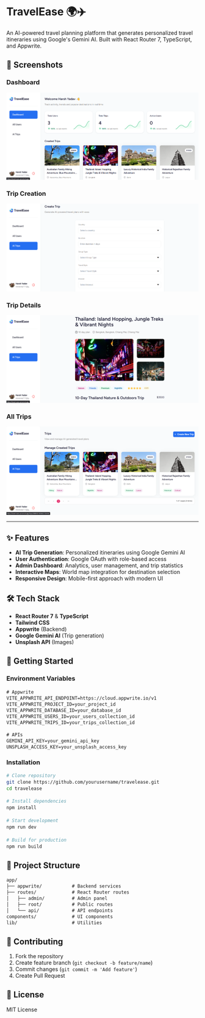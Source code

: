 # TravelEase 🌍✈️

An AI-powered travel planning platform that generates personalized travel itineraries using Google's Gemini AI. Built with React Router 7, TypeScript, and Appwrite.

## 📸 Screenshots

### Dashboard
![Dashboard Screenshot](./screenshots/dashboard.png)

### Trip Creation
![Trip Creation Screenshot](./screenshots/create-trip.png)

### Trip Details
![Trip Details Screenshot](./screenshots/trip-details.png)

### All Trips
![All Trips Screenshot](./screenshots/all-trips.png)

---

## ✨ Features

- **AI Trip Generation**: Personalized itineraries using Google Gemini AI
- **User Authentication**: Google OAuth with role-based access
- **Admin Dashboard**: Analytics, user management, and trip statistics
- **Interactive Maps**: World map integration for destination selection
- **Responsive Design**: Mobile-first approach with modern UI

## 🛠️ Tech Stack

- **React Router 7** & **TypeScript**
- **Tailwind CSS**
- **Appwrite** (Backend)
- **Google Gemini AI** (Trip generation)
- **Unsplash API** (Images)

## 🚀 Getting Started

### Environment Variables

```env
# Appwrite
VITE_APPWRITE_API_ENDPOINT=https://cloud.appwrite.io/v1
VITE_APPWRITE_PROJECT_ID=your_project_id
VITE_APPWRITE_DATABASE_ID=your_database_id
VITE_APPWRITE_USERS_ID=your_users_collection_id
VITE_APPWRITE_TRIPS_ID=your_trips_collection_id

# APIs
GEMINI_API_KEY=your_gemini_api_key
UNSPLASH_ACCESS_KEY=your_unsplash_access_key
```

### Installation

```bash
# Clone repository
git clone https://github.com/yourusername/travelease.git
cd travelease

# Install dependencies
npm install

# Start development
npm run dev

# Build for production
npm run build
```

## 📁 Project Structure

```
app/
├── appwrite/           # Backend services
├── routes/             # React Router routes
│   ├── admin/          # Admin panel
│   ├── root/           # Public routes
│   └── api/            # API endpoints
components/             # UI components
lib/                    # Utilities
```

## 🤝 Contributing

1. Fork the repository
2. Create feature branch (`git checkout -b feature/name`)
3. Commit changes (`git commit -m 'Add feature'`)
4. Create Pull Request

## 📄 License

MIT License
